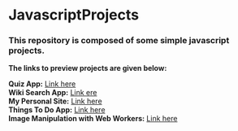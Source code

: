 # JavascriptProjects
### This repository is composed of some simple javascript projects. <br>
**The links to preview projects are given below:**<br>

**Quiz App:** [Link here](https://tmdeveloper.github.io/JavascriptProjects/QuizApp/) <br>
**Wiki Search App:** [Link ere](https://tmdeveloper.github.io/JavascriptProjects/Wikipedia%20Viewer%20App/) <br>
**My Personal Site:** [Link here](https://tmdeveloper.github.io/JavascriptProjects/My%20personal%20Site/) <br>
**Things To Do App:** [Link here](https://tmdeveloper.github.io/JavascriptProjects/Things%20To%20Do%20App/) <br>
**Image Manipulation with Web Workers:** [Link here](https://tmdeveloper.github.io/JavascriptProjects/ImageManipulationWebWorkers/)

